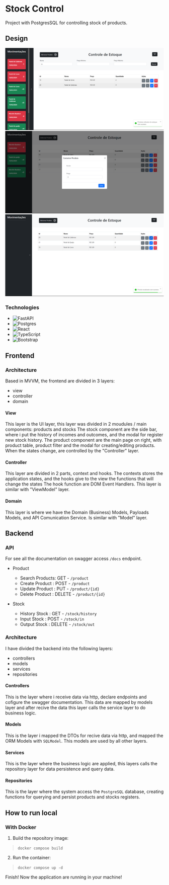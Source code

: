# Stock Control

Project with PostgresSQL for controlling stock of products.

## Design

<img src="./.github/assets/layout-3.png">
<img src="./.github/assets/layout-2.png">
<img src="./.github/assets/layout-1.png">

### Technologies

- ![FastAPI](https://img.shields.io/badge/FastAPI-005571?style=for-the-badge&logo=fastapi)
- ![Postgres](https://img.shields.io/badge/postgres-%23316192.svg?style=for-the-badge&logo=postgresql&logoColor=white)
- ![React](https://img.shields.io/badge/react-%2320232a.svg?style=for-the-badge&logo=react&logoColor=%2361DAFB)
- ![TypeScript](https://img.shields.io/badge/typescript-%23007ACC.svg?style=for-the-badge&logo=typescript&logoColor=white)
- ![Bootstrap](https://img.shields.io/badge/bootstrap-%238511FA.svg?style=for-the-badge&logo=bootstrap&logoColor=white)

## Frontend

### Architecture

Based in MVVM, the frontend are divided in 3 layers:

- view
- controller
- domain

#### View

This layer is the UI layer, this layer was divided in 2 moudules / main components: products and stocks
The stock component are the side bar, where i put the history of incomes and outcomes, and the modal for register new stock history.
The product component are the main page on right, with product table, product filter and the modal for creating/editing products.
When the states change, are controlled by the "Controller" layer.

#### Controller

This layer are divided in 2 parts, context and hooks. The contexts stores the application states, and the hooks give to the view the functions that will change the states
The hook function are DOM Event Handlers. This layer is similar with "ViewModel" layer.

#### Domain

This layer is where we have the Domain (Business) Models, Payloads Models, and API Comunication Service. Is similar with "Model" layer.

## Backend

### API

For see all the documentation on swagger access `/docs` endpoint.

- Product
  - Search Products: GET    - `/product`
  - Create Product : POST   - `/product`
  - Update Product : PUT    - `/product/{id}`
  - Delete Product : DELETE - `/product/{id}`
  
- Stock
  - History Stock  : GET    - `/stock/history`
  - Input Stock    : POST   - `/stock/in`
  - Output Stock   : DELETE - `/stock/out`

### Architecture

I have divided the backend into the following layers:

- controllers
- models
- services
- repositories

#### Controllers

This is the layer where i receive data via http, declare endpoints and cofigure the swagger documentation. This data are mapped by models layer and after recive the data this layer calls the service layer to do business logic.

#### Models

This is the layer i mapped the DTOs for recive data via http, and mapped the ORM Models with `SQLModel`. 
This models are used by all other layers.

#### Services

This is the layer where the business logic are applied, this layers calls the repository layer for data persistence and query data.

#### Repositories

This is the layer where the system access the `PostgreSQL` database, creating functions for querying and persist products and stocks registers.

## How to run local

### With Docker

1. Build the repository image:
> `docker compose build`
2. Run the container:
> `docker compose up -d`

Finish! Now the application are running in your machine!
